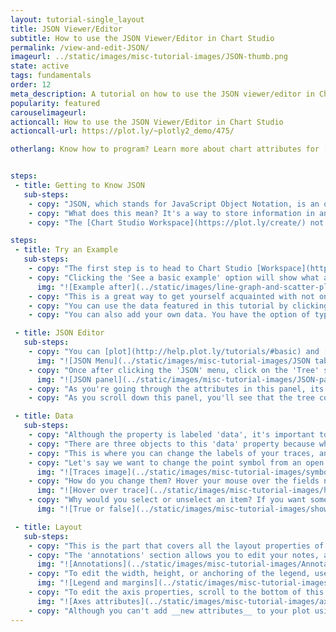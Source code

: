 ```yaml
---
layout: tutorial-single_layout
title: JSON Viewer/Editor
subtitle: How to use the JSON Viewer/Editor in Chart Studio
permalink: /view-and-edit-JSON/
imageurl: ../static/images/misc-tutorial-images/JSON-thumb.png
state: active
tags: fundamentals
order: 12
meta_description: A tutorial on how to use the JSON viewer/editor in Chart Studio.
popularity: featured
carouselimageurl:
actioncall: How to use the JSON Viewer/Editor in Chart Studio
actioncall-url: https://plot.ly/~plotly2_demo/475/

otherlang: Know how to program? Learn more about chart attributes for [Python](https://plot.ly/python/reference/) or [R](https://plot.ly/r/reference/).


steps:
 - title: Getting to Know JSON
   sub-steps:
    - copy: "JSON, which stands for JavaScript Object Notation, is an open-standard format that uses human-readable text to transmit data objects consisting of attribute–value pairs."
    - copy: "What does this mean? It's a way to store information in an organized, easy-to-access manner. It also provides us a human-readable collection of data that we can access in a really clear manner."
    - copy: "The [Chart Studio Workspace](https://plot.ly/create/) not only lets you view your plot's attributes through JSON, but opening the JSON panel also allows you to edit most of your plot's properties. This is especially handy if you're new to coding."

steps:
 - title: Try an Example
   sub-steps:
    - copy: "The first step is to head to Chart Studio [Workspace](https://plot.ly/create/) and check out an example. First, select the 'Type' menu. Hovering the mouse over a chart type icon, will display three options: 1) Charts like this by Chart Studio users, 2) View tutorials on this chart type and 3) See a basic example."
    - copy: "Clicking the 'See a basic example' option will show what a sample chart looks like after adding data and editing with the style. You'll also see what labels and style attributes were selected for this specific chart, as well as the end result."
      img: "![Example after](../static/images/line-graph-and-scatter-plot-with-excel/scatter-try-example.gif)"
    - copy: "This is a great way to get yourself acquainted with not only the JSON editor, but also with the Chart Studio Workspace itself."
    - copy: "You can use the data featured in this tutorial by clicking on 'Open This Data in Chart Studio' on the left-hand side. It'll open in the Chart Studio."
    - copy: "You can also add your own data. You have the option of typing directly in the grid, uploading your file, or entering a URL of an online dataset. Chart Studio accepts .xls, .xlsx, or .csv files. For more information on how to enter your data, see [this](https://help.plot.ly/add-data-to-the-plotly-grid/) tutorial."

 - title: JSON Editor
   sub-steps:
    - copy: "You can [plot](http://help.plot.ly/tutorials/#basic) and [style](http://help.plot.ly/style-your-plots/) your chart as you wish, by using the 'Style' menu on the left-hands side, or by using the 'JSON' menu."
      img: "![JSON Menu](../static/images/misc-tutorial-images/JSON tab main.png)"
    - copy: "Once after clicking the 'JSON' menu, click on the 'Tree' section underneath it. This will reveal the JSON tree of your chart within the panel. If you're new to JSON, it may look a little overwhelming, but it's not as scary as it seems."
      img: "![JSON panel](../static/images/misc-tutorial-images/JSON-panel-open.png)"
    - copy: "As you're going through the attributes in this panel, its a good idea to have the [plotly.js reference](https://plot.ly/javascript/reference/) opened in a new tab to help you out in case you need an explanation about a certain attribute."
    - copy: "As you scroll down this panel, you'll see that the tree consists of three sections: 'data', 'layout' and 'frames'."

 - title: Data
   sub-steps:
    - copy: "Although the property is labeled 'data', it's important to note that you cannot edit your data here, but you can by following [this step](http://help.plot.ly/add-data-to-the-plotly-grid/#step-5-update-your-data). This is actually referring to the attributes that belong to your traces (those that are in the 'Traces' section under the 'Style' menu)."
    - copy: "There are three objects to this 'data' property because when this plot was created, three traces were added to it. All the elements will be the same in each of these 'Traces', but depending on what you want each of these 'Traces' to look like, they'll be filled differently."
    - copy: "This is where you can change the labels of your traces, and depending on your chart type, you can change the thickness of your lines, marker symbols, diameter, and colors of each individual elements of the trace."
    - copy: "Let's say we want to change the point symbol from an open diamond to a cross. This is where that reference page comes in handy! We can use any of [these symbols](https://plot.ly/javascript/reference/#scatter-marker-symbol) in a scatter, and it looks like 'cross' is on that list! We'll go right ahead and change it, as well as the size."
      img: "![Traces image](../static/images/misc-tutorial-images/symbol-JSON.gif)"
    - copy: "How do you change them? Hover your mouse over the fields next to the attributes to type into a field, or select/unselect an item. See the image below for a quick example."
      img: "![Hover over trace](../static/images/misc-tutorial-images/hover-first-trace.gif)"
    - copy: "Why would you select or unselect an item? If you want something to appear on your plot, select the box corresponding to that specific attribute and check it to make it 'true'. You can also hide something by clicking it (so it's no longer checked off) and it appears as 'false'."
      img: "![True or false](../static/images/misc-tutorial-images/show-legend-JSON.gif)"

 - title: Layout
   sub-steps:
    - copy: "This is the part that covers all the layout properties of the chart that includes the plot/axes title, annotations, shapes, legend positioning, etc. Unlike the 'data' property, the 'layout' property isn't divided by the traces, but by the sections of the plot."
    - copy: "The 'annotations' section allows you to edit your notes, and by looking at the image below, you can see that we have three annotations on our plot. We can change the text, color, and font of these notes. Please not that you cannot add any new annotation via the JSON editor, you can do so by going to the 'Annotation' section uner the 'Style' menu. To learn more about how to add annotations, please visit [this tutorial](http://help.plot.ly/how-to-add-annotations/)."
      img: "![Annotations](../static/images/misc-tutorial-images/Annotations-JSON.png)"
    - copy: "To edit the width, height, or anchoring of the legend, use the  until you find 'legend', then click on the arrow next to it to see the attributes belonging to the legend. Click on the fields that you wish to change. You can follow the same steps for the 'margin'. By doing this, you can edit the positioning and padding of the margins."
      img: "![Legend and margins](../static/images/misc-tutorial-images/legendandmargins.png)"
    - copy: "To edit the axis properties, scroll to the bottom of this category. This is where you can change the axes labels, but also the characteristics belonging to the ticks (labels, markers, formats, angles, and fonts to name a few), as well as the grid lines and zero lines. It's a good idea to look at both the x-axis and y-axis parts of this section, to make sure you don't miss anything. Let's say you want to remove the grid lines from your plot; you have to unselect the 'grid line' in both axes so they both appear as 'false'. Otherwise, you'll be left with either horizontal or vertical lines behind your plot."
      img: "![Axes attributes](../static/images/misc-tutorial-images/axes-JSON.png)"
    - copy: "Although you can't add __new attributes__ to your plot using the JSON editor, in some cases you still have a little more control by setting things specifically to your liking, rather than just using the menus in the left-hand side of the Chart Studio Workspace. Happy plotting!"
---
```

